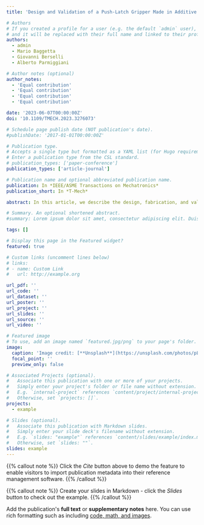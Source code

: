 ```yaml
---
title: 'Design and Validation of a Push-Latch Gripper Made in Additive Manufacturing'

# Authors
# If you created a profile for a user (e.g. the default `admin` user), write the username (folder name) here
# and it will be replaced with their full name and linked to their profile.
authors:
  - admin
  - Mario Baggetta
  - Giovanni Berselli
  - Alberto Parmiggiani

# Author notes (optional)
author_notes:
  - 'Equal contribution'
  - 'Equal contribution'
  - 'Equal contribution'
  - 'Equal contribution'

date: '2023-06-07T00:00:00Z'
doi: '10.1109/TMECH.2023.3276073'

# Schedule page publish date (NOT publication's date).
#publishDate: '2017-01-01T00:00:00Z'

# Publication type.
# Accepts a single type but formatted as a YAML list (for Hugo requirements).
# Enter a publication type from the CSL standard.
# publication_types: ['paper-conference']
publication_types: ['article-journal']

# Publication name and optional abbreviated publication name.
publication: In *IEEE/ASME Transactions on Mechatronics*
publication_short: In *T-Mech*

abstract: In this article, we describe the design, fabrication, and validation of a push-latch gripper produced via additive manufacturing, which is capable of performing planar grasps of objects with two opposite parallel surfaces. In particular, the gripper modes of operation are presented, along with an efficient virtual prototype of the system based on a pseudo-rigid body approximation. Such model is proven to be considerably more computationally efficient as compared to the corresponding finite element simulation, while still accurately capturing the fundamental behaviors of the mechanism. Finally, quantitative performance assessments are reported to practically show how fused filament fabrication of Nylon components can be an excellent approach for creating monolithic robotic mechanisms with embodied intelligence that can be effectively employed for pick and place operations. Furthermore, this work represents one further example of an alternative approach to mechanisms development that combines part minimization, faster design iterations, and high repeatability.

# Summary. An optional shortened abstract.
#summary: Lorem ipsum dolor sit amet, consectetur adipiscing elit. Duis posuere tellus ac convallis placerat. Proin tincidunt magna sed ex sollicitudin condimentum.

tags: []

# Display this page in the Featured widget?
featured: true

# Custom links (uncomment lines below)
# links:
# - name: Custom Link
#   url: http://example.org

url_pdf: ''
url_code: ''
url_dataset: ''
url_poster: ''
url_project: ''
url_slides: ''
url_source: ''
url_video: ''

# Featured image
# To use, add an image named `featured.jpg/png` to your page's folder.
image:
  caption: 'Image credit: [**Unsplash**](https://unsplash.com/photos/pLCdAaMFLTE)'
  focal_point: ''
  preview_only: false

# Associated Projects (optional).
#   Associate this publication with one or more of your projects.
#   Simply enter your project's folder or file name without extension.
#   E.g. `internal-project` references `content/project/internal-project/index.md`.
#   Otherwise, set `projects: []`.
projects:
  - example

# Slides (optional).
#   Associate this publication with Markdown slides.
#   Simply enter your slide deck's filename without extension.
#   E.g. `slides: "example"` references `content/slides/example/index.md`.
#   Otherwise, set `slides: ""`.
slides: example
---
```


{{% callout note %}}
Click the _Cite_ button above to demo the feature to enable visitors to import publication metadata into their reference management software.
{{% /callout %}}

{{% callout note %}}
Create your slides in Markdown - click the _Slides_ button to check out the example.
{{% /callout %}}

Add the publication's **full text** or **supplementary notes** here. You can use rich formatting such as including [code, math, and images](https://docs.hugoblox.com/content/writing-markdown-latex/).
